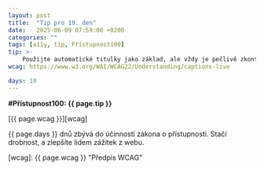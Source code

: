 ```yaml
---
layout: post
title:  "Tip pro 19. den"
date:   2025-06-09 07:59:00 +0200
categories: ""
tags: [a11y, tip, Přístupnost100]
tip: >- 
    Použijte automatické titulky jako základ, ale vždy je pečlivě zkontrolujte a upravte – chybují a bez revize nepůsobí profesionálně.
wcag: https://www.w3.org/WAI/WCAG22/Understanding/captions-live

days: 19
---
```

**#Přístupnost100: {{ page.tip }}**

[{{ page.wcag }}][wcag]

{{ page.days }} dnů zbývá do účinnosti zákona o přístupnosti. Stačí drobnost, a zlepšíte lidem zážitek z webu.

[wcag]: {{ page.wcag }} "Předpis WCAG"
